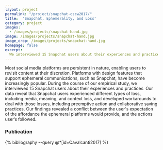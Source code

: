 ```yaml
---
layout: project
permalink: "/project/snapchat-cscw2017/"
title:  'Snapchat, Ephemerality, and Loss'
category: project
images:
  - /images/projects/snapchat-hand.jpg
image: /images/projects/snapchat-hand.jpg
image_crop: /images/projects/snapchat-hand.jpg
homepage: false
excerpt:
  We interviewed 15 Snapchat users about their experiences and practices. Our data reveal that Snapchat users experienced different types of loss, including media, meaning, and context loss, and developed workarounds to deal with those losses, including preemptive action and collaborative saving practices.
---
```


Most social media platforms are persistent in nature, enabling users to revisit content at their discretion. Platforms with design features that support ephemeral communications, such as Snapchat, have become increasingly popular. During the course of our empirical study, we interviewed 15 Snapchat users about their experiences and practices. Our data reveal that Snapchat users experienced different types of loss, including media, meaning, and context loss, and developed workarounds to deal with those losses, including preemptive action and collaborative saving practices. Our findings revealed a conflict between the user's expectation of the affordance the ephemeral platforms would provide, and the actions user’s followed.

### Publication
{% bibliography --query @*[id=Cavalcanti2017] %}
